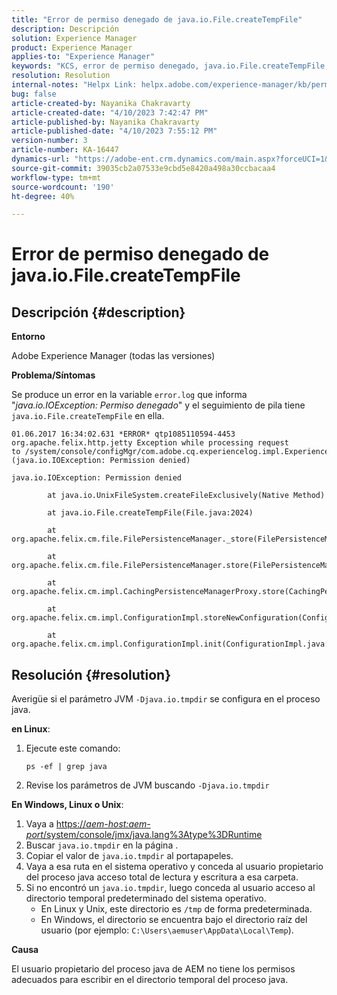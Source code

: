 ```yaml
---
title: "Error de permiso denegado de java.io.File.createTempFile"
description: Descripción
solution: Experience Manager
product: Experience Manager
applies-to: "Experience Manager"
keywords: "KCS, error de permiso denegado, java.io.File.createTempFile, resolución de problemas, Adobe Experience Manager"
resolution: Resolution
internal-notes: "Helpx Link: helpx.adobe.com/experience-manager/kb/permission_denied_error_from_java_io_file.html"
bug: false
article-created-by: Nayanika Chakravarty
article-created-date: "4/10/2023 7:42:47 PM"
article-published-by: Nayanika Chakravarty
article-published-date: "4/10/2023 7:55:12 PM"
version-number: 3
article-number: KA-16447
dynamics-url: "https://adobe-ent.crm.dynamics.com/main.aspx?forceUCI=1&pagetype=entityrecord&etn=knowledgearticle&id=3cddbfd8-d7d7-ed11-a7c7-6045bd006b3d"
source-git-commit: 39035cb2a07533e9cbd5e8420a498a30ccbacaa4
workflow-type: tm+mt
source-wordcount: '190'
ht-degree: 40%

---
```


# Error de permiso denegado de java.io.File.createTempFile

## Descripción {#description}


<b>Entorno</b>

Adobe Experience Manager (todas las versiones)

<b>Problema/Síntomas</b>

Se produce un error en la variable `error.log` que informa &quot;*java.io.IOException: Permiso denegado*&quot; y el seguimiento de pila tiene `java.io.File.createTempFile` en ella.


```
01.06.2017 16:34:02.631 *ERROR* qtp1085110594-4453 org.apache.felix.http.jetty Exception while processing request to /system/console/configMgr/com.adobe.cq.experiencelog.impl.ExperienceLogConfigServlet (java.io.IOException: Permission denied)

java.io.IOException: Permission denied

        at java.io.UnixFileSystem.createFileExclusively(Native Method)

        at java.io.File.createTempFile(File.java:2024)

        at org.apache.felix.cm.file.FilePersistenceManager._store(FilePersistenceManager.java:699)

        at org.apache.felix.cm.file.FilePersistenceManager.store(FilePersistenceManager.java:660)

        at org.apache.felix.cm.impl.CachingPersistenceManagerProxy.store(CachingPersistenceManagerProxy.java:242)

        at org.apache.felix.cm.impl.ConfigurationImpl.storeNewConfiguration(ConfigurationImpl.java:462)

        at org.apache.felix.cm.impl.ConfigurationImpl.init(ConfigurationImpl.java:183)
```





## Resolución {#resolution}


Averigüe si el parámetro JVM `-Djava.io.tmpdir` se configura en el proceso java.

<b>en Linux</b>:

1. Ejecute este comando:

   ```
   ps -ef | grep java
   ```
2. Revise los parámetros de JVM buscando `-Djava.io.tmpdir`


<b>En Windows, Linux o Unix</b>:

1. Vaya a [https://*aem-host:aem-port*/system/console/jmx/java.lang%3Atype%3DRuntime](http://aem-host:aem-port/system/console/jmx/java.lang%3Atype%3DRuntime)
2. Buscar `java.io.tmpdir` en la página .
3. Copiar el valor de `java.io.tmpdir` al portapapeles.
4.   Vaya a esa ruta en el sistema operativo y conceda al usuario propietario del proceso java acceso total de lectura y escritura a esa carpeta.
5. Si no encontró un `java.io.tmpdir`, luego conceda al usuario acceso al directorio temporal predeterminado del sistema operativo.
   - En Linux y Unix, este directorio es `/tmp` de forma predeterminada.
   - En Windows, el directorio se encuentra bajo el directorio raíz del usuario (por ejemplo: `C:\Users\aemuser\AppData\Local\Temp`).


<b>Causa</b>

El usuario propietario del proceso java de AEM no tiene los permisos adecuados para escribir en el directorio temporal del proceso java.
